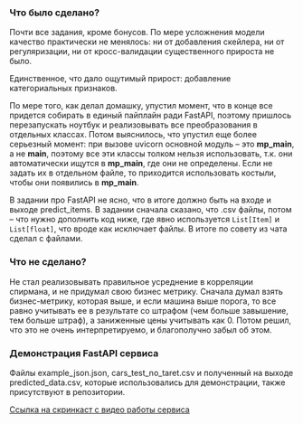 ### Что было сделано?

Почти все задания, кроме бонусов. По мере усложнения модели качество практически не менялось: ни от добавления скейлера, ни от регуляризации, ни от кросс-валидации существенного прироста не было.

Единственное, что дало ощутимый прирост: добавление категориальных признаков.

По мере того, как делал домашку, упустил момент, что в конце все придется собирать в единый пайплайн ради FastAPI, поэтому пришлось перезапускать ноутбук и реализовывать все преобразования в отдельных классах. Потом выяснилось, что упустил еще более серьезный момент: при вызове uvicorn основной модуль – это __mp_main__, а не __main__, поэтому все эти классы толком нельзя использовать, т.к. они автоматически ищутся в __mp_main__, где они не определены. Если не задать их в отдельном файле, то приходится использовать костыли, чтобы они появились в __mp_main__.

В задании про FastAPI не ясно, что в итоге должно быть на входе и выходе predict_items. В задании сначала сказано, что .csv файлы, потом – что нужно дополнить код ниже, где явно используется `List[Item]` и `List[float]`, что вроде как исключает файлы. В итоге по совету из чата сделал с файлами.

### Что не сделано?

Не стал реализовывать правильное усреднение в корреляции спирмана, и не придумал свою бизнес метрику. Сначала думал взять бизнес-метрику, которая выше, и если машина выше порога, то все равно учитывать ее в результате со штрафом (чем больше завышение, тем больше штраф), а заниженные цены учитывать как 0. Потом решил, что это не очень интерпретируемо, и благополучно забыл об этом.

### Демонстрация FastAPI сервиса

Файлы example_json.json, cars_test_no_taret.csv и полученный на выходе predicted_data.csv, которые использовались для демонстрации, также присутствуют в репозитории.

[Ссылка на скринкаст с видео работы сервиса](https://disk.yandex.ru/i/Sg2Sid4RO4uo_w)

